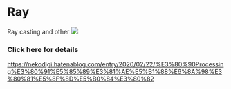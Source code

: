 # Ray
Ray casting and other
[![](http://img.youtube.com/vi/fdYmvdYT8H4/0.jpg)](http://www.youtube.com/watch?v=fdYmvdYT8H4 "")
### Click here for details
https://nekodigi.hatenablog.com/entry/2020/02/22/%E3%80%90Processing%E3%80%91%E5%85%89%E3%81%AE%E5%B1%88%E6%8A%98%E3%80%81%E5%8F%8D%E5%B0%84%E3%80%82
